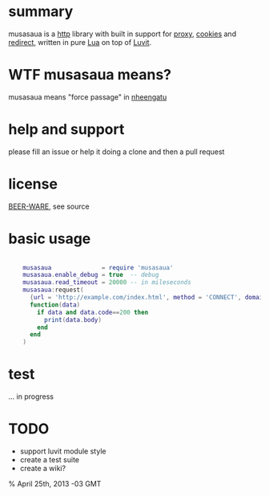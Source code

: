 # summary

musasaua is a [http](http://en.wikipedia.org/wiki/Hypertext_Transfer_Protocol) library with built in support for [proxy](http://en.wikipedia.org/wiki/Tunneling_protocol), [cookies](http://en.wikipedia.org/wiki/HTTP_cookie) and [redirect](http://en.wikipedia.org/wiki/URL_redirection), written in pure [Lua](http://www.lua.org/) on top of [Luvit](http://luvit.io/).

# WTF musasaua means?

musasaua means "force passage" in [nheengatu](http://en.wikipedia.org/wiki/Nheengatu_language)

# help and support

please fill an issue or help it doing a clone and then a pull request

# license

[BEER-WARE](http://en.wikipedia.org/wiki/Beerware), see source
  
# basic usage

```lua
    
    musasaua              = require 'musasaua'
    musasaua.enable_debug = true  -- debug
    musasaua.read_timeout = 20000 -- in mileseconds
    musasaua:request(
      {url = 'http://example.com/index.html', method = 'CONNECT', domain = '127.0.0.1', port = 8123},  -- request example.com using proxy e.g. tor/polipo
      function(data)
        if data and data.code==200 then
          print(data.body)
        end
      end
    )

```

# test

... in progress

# TODO

+ support luvit module style
+ create a test suite
+ create a wiki?

% April 25th, 2013 -03 GMT